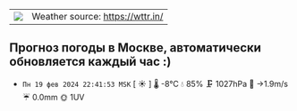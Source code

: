 <table width="100%"><tbody><tr><td align="left"><a href="https://github.com/k03mad/action-weather/actions/workflows/wttr.yml"><img src="https://github.com/k03mad/action-weather/actions/workflows/wttr.yml/badge.svg"></a></td><td align="right">Weather source: <a href="https://wttr.in/">https://wttr.in/</a></td></tr></tbody></table>

## Прогноз погоды в Москве, автоматически обновляется каждый час :)
- `Пн 19 фев 2024 22:41:53 MSK` [ ☀️  ] 🌡️ -8°C 💧 85% 🗜 1027hPa 💨 →1.9m/s ☔ 0.0mm 🌞 1UV
